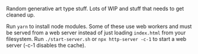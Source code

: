 Random generative art type stuff. Lots of WIP and stuff that needs to get cleaned up.

Run `yarn` to install node modules.
Some of these use web workers and must be served from a web server instead of just loading `index.html` from your filesystem.
Run `./start-server.sh` or `npx http-server -c-1` to start a web server (-c-1 disables the cache).
